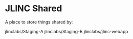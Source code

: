 # JLINC Shared

A place to store things shared by:

jlinclabs/Staging-A
jlinclabs/Staging-B
jlinclabs/jlinc-webapp



